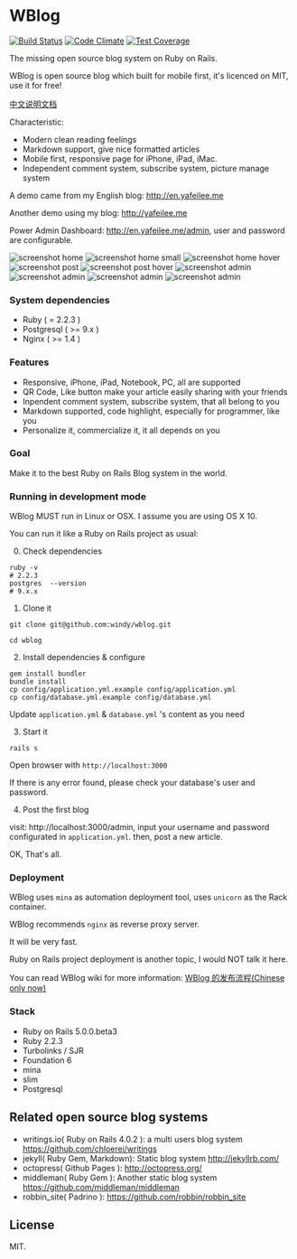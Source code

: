 WBlog
=======
[![Build Status](https://travis-ci.org/windy/wblog.svg?branch=master)](https://travis-ci.org/windy/wblog)
[![Code Climate](https://codeclimate.com/github/windy/wblog.png)](https://codeclimate.com/github/windy/wblog)
[![Test Coverage](https://codeclimate.com/github/windy/wblog/coverage.png)](https://codeclimate.com/github/windy/wblog)

The missing open source blog system on Ruby on Rails.

WBlog is open source blog which built for mobile first, it's licenced on MIT, use it for free!

[中文说明文档](/README.zh-CN.md)

Characteristic:

* Modern clean reading feelings
* Markdown support, give nice formatted articles
* Mobile first, responsive page for iPhone, iPad, iMac.
* Independent comment system, subscribe system, picture manage system

A demo came from my English blog: <http://en.yafeilee.me>

Another demo using my blog: <http://yafeilee.me>

Power Admin Dashboard: <http://en.yafeilee.me/admin>, user and password are configurable.

![screenshot home](https://github.com/windy/wblog/raw/master/doc/wblog_s_en/home.png)
![screenshot home small](https://github.com/windy/wblog/raw/master/doc/wblog_s_en/home-small.png)
![screenshot home hover](https://github.com/windy/wblog/raw/master/doc/wblog_s_en/home-small-hover.png)
![screenshot post](https://github.com/windy/wblog/raw/master/doc/wblog_s_en/post.png)
![screenshot post hover](https://github.com/windy/wblog/raw/master/doc/wblog_s_en/post-hover.png)
![screenshot admin](https://github.com/windy/wblog/raw/master/doc/wblog_s_en/admin-login.png)
![screenshot admin](https://github.com/windy/wblog/raw/master/doc/wblog_s_en/admin-dashboard.png)
![screenshot admin](https://github.com/windy/wblog/raw/master/doc/wblog_s_en/admin-post.png)
![screenshot admin](https://github.com/windy/wblog/raw/master/doc/wblog_s_en/admin-posts.png)

### System dependencies

* Ruby ( = 2.2.3 )
* Postgresql ( >= 9.x )
* Nginx ( >= 1.4 )

### Features

* Responsive, iPhone, iPad, Notebook, PC, all are supported
* QR Code, Like button make your article easily sharing with your friends
* Inpendent comment system, subscribe system, that all belong to you
* Markdown supported, code highlight, especially for programmer, like you
* Personalize it, commercialize it, it all depends on you

### Goal

Make it to the best Ruby on Rails Blog system in the world.

### Running in development mode

WBlog MUST run in Linux or OSX. I assume you are using OS X 10.

You can run it like a Ruby on Rails project as usual:

0. Check dependencies

  ```shell
  ruby -v
  # 2.2.3
  postgres  --version
  # 9.x.x
  ```

1. Clone it

  `git clone git@github.com:windy/wblog.git`

  `cd wblog`

2. Install dependencies & configure

  ```shell
  gem install bundler
  bundle install
  cp config/application.yml.example config/application.yml
  cp config/database.yml.example config/database.yml
  ```

  Update `application.yml` & `database.yml` 's content as you need

3. Start it

  ```shell
  rails s
  ```

  Open browser with `http://localhost:3000`

  If there is any error found, please check your database's user and password.

4. Post the first blog

  visit: http://localhost:3000/admin, input your username and password configurated in `application.yml`.
  then, post a new article.

OK, That's all.

### Deployment

WBlog uses `mina` as automation deployment tool, uses `unicorn` as the Rack container.

WBlog recommends `nginx` as reverse proxy server.

It will be very fast.

Ruby on Rails project deployment is another topic, I would NOT talk it here.

You can read WBlog wiki for more information: [WBlog 的发布流程(Chinese only now)](https://github.com/windy/wblog/wiki)

### Stack

* Ruby on Rails 5.0.0.beta3
* Ruby 2.2.3
* Turbolinks / SJR
* Foundation 6
* mina
* slim
* Postgresql


## Related open source blog systems

* writings.io( Ruby on Rails 4.0.2 ): a multi users blog system <https://github.com/chloerei/writings>
* jekyll( Ruby Gem, Markdown): Static blog system <http://jekyllrb.com/>
* octopress( Github Pages ): <http://octopress.org/>
* middleman( Ruby Gem ): Another static blog system <https://github.com/middleman/middleman>
* robbin_site( Padrino ): <https://github.com/robbin/robbin_site>

## License

MIT.
